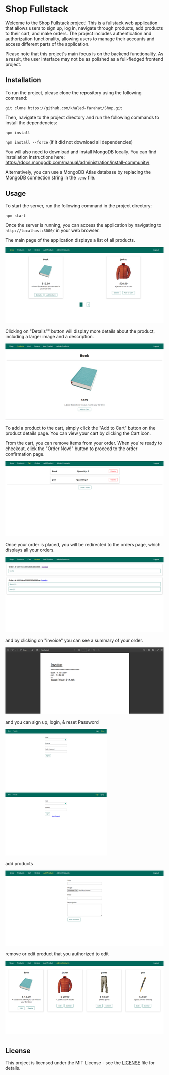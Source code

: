 # Shop Fullstack

Welcome to the Shop Fullstack project! This is a fullstack web application that allows users to sign up, log in, navigate through products, add products to their cart, and make orders. The project includes authentication and authorization functionality, allowing users to manage their accounts and access different parts of the application.

Please note that this project's main focus is on the backend functionality. As a result, the user interface may not be as polished as a full-fledged frontend project.

## Installation

To run the project, please clone the repository using the following command:

`git clone https://github.com/khaled-farahat/Shop.git`

Then, navigate to the project directory and run the following commands to install the dependencies:

`npm install`

`npm install --force` (if it did not download all dependencies)

You will also need to download and install MongoDB locally. You can find installation instructions here: https://docs.mongodb.com/manual/administration/install-community/

Alternatively, you can use a MongoDB Atlas database by replacing the MongoDB connection string in the `.env` file.

## Usage

To start the server, run the following command in the project directory:

`npm start`

Once the server is running, you can access the application by navigating to `http://localhost:3000/` in your web browser.

The main page of the application displays a list of all products.

<img src=".\images\shopHomePage.png" alt="">

Clicking on "Details"" button will display more details about the product, including a larger image and a description.

<img title="" src="./images/detailsPage.png" alt="">

To add a product to the cart, simply click the "Add to Cart" button on the product details page. You can view your cart by clicking the Cart icon.

From the cart, you can remove items from your order. When you're ready to checkout, click the "Order Now!" button to proceed to the order confirmation page.

<img src=".\images\cartPage.png" alt="cart">

Once your order is placed, you will be redirected to the orders page, which displays all your orders.

<img src=".\images\orderPage.png" alt="order-success">

and by clicking on "invoice" you can see a summary of your order.

<img title="" src="./images/invoicePage.png" alt="">

and you can sign up, login, & reset Password

<img title="" src="./images/signUpPage.png" alt="" width="322" height="200"> <img title="" src="./images/loginPage.png" alt="" width="322" height="200">

add products

<img title="" src="./images/AddProductPage.png" alt="">

remove or edit product that you authorized to edit

<img title="" src="./images/editProduct.png" alt="">

#

## License

This project is licensed under the MIT License - see the [LICENSE](LICENSE) file for details.
